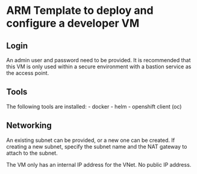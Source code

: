 # ARM Template to deploy and configure a developer VM

## Login

An admin user and password need to be provided. It is recommended that this VM is only used within a secure environment with a bastion service as the access point.

## Tools

The following tools are installed:
    - docker
    - helm
    - openshift client (oc)

## Networking

An existing subnet can be provided, or a new one can be created. If creating a new subnet, specify the subnet name and the NAT gateway to attach to the subnet.

The VM only has an internal IP address for the VNet. No public IP address.